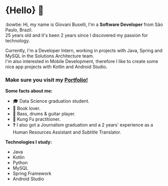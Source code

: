 # {Hello} 👋

:bowtie: Hi, my name is Giovani Buselli, I'm a <b>Software Developer</b> from São Paulo, Brazil.<br>
25 years old and it's been 2 years since I discovered my passion for technology. <br>

Currently, I'm a Developer Intern, working in projects with Java, Spring and MySQL in the Solutions Architecture team. <br>
I'm also interested in Mobile Development, therefore I like to create some nice app projects with Kotlin and Android Studio.

### Make sure you visit my <a target="_blank" href="https://gibuselli.github.io/portfolio/">Portfolio!</a>


**Some facts about me:**

* :mortar_board: Data Science graduation student.
* :closed_book:    Book lover.
* :guitar: Bass, drums & guitar player.
* :kimono: Kung Fu practitioner.
* :question: I also got a Journalism graduation and a 2 years' experience as a Human Resources Assistant and Subtitle Translator.

**Technologies I study:**

* Java
* Kotlin
* Python
* MySQL
* Spring Framework
* Android Studio

<!--
**gibuselli/gibuselli** is a ✨ _special_ ✨ repository because its `README.md` (this file) appears on your GitHub profile.





